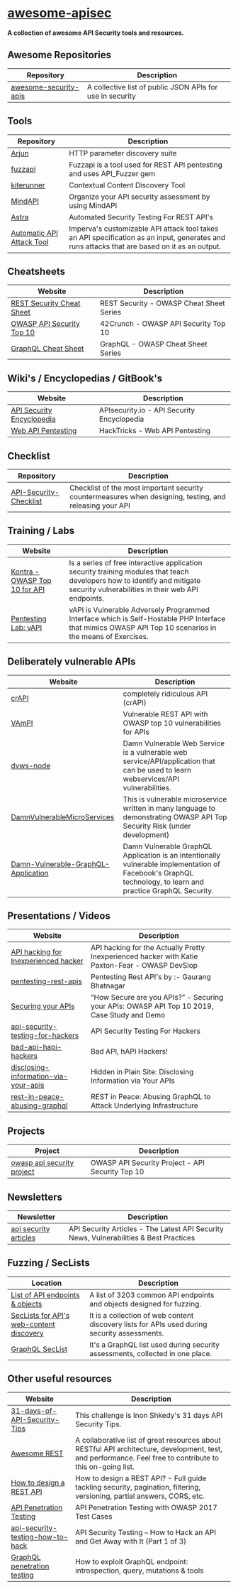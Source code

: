 # [awesome-apisec](https://github.com/arainho/awesome-apisec)

**A collection of awesome API Security tools and resources.**

## Awesome Repositories

Repository | Description
---- | ----
[awesome-security-apis](https://github.com/jaegeral/security-apis)| A collective list of public JSON APIs for use in security


## Tools
Repository | Description
---- | ----
[Arjun](https://github.com/s0md3v/Arjun) | HTTP parameter discovery suite
[fuzzapi](https://github.com/Fuzzapi/fuzzapi)| Fuzzapi is a tool used for REST API pentesting and uses API_Fuzzer gem 
[kiterunner](https://github.com/assetnote/kiterunner)| Contextual Content Discovery Tool 
[MindAPI](https://github.com/dsopas/MindAPI)| Organize your API security assessment by using MindAPI
[Astra](https://github.com/flipkart-incubator/Astra) | Automated Security Testing For REST API's
[Automatic API Attack Tool](https://github.com/imperva/automatic-api-attack-tool) | Imperva's customizable API attack tool takes an API specification as an input, generates and runs attacks that are based on it as an output. 

## Cheatsheets
Website | Description
---- | ----
[REST Security Cheat Sheet](https://cheatsheetseries.owasp.org/cheatsheets/REST_Security_Cheat_Sheet.html) | REST Security - OWASP Cheat Sheet Series
[OWASP API Security Top 10](https://apisecurity.io/encyclopedia/content/owasp-api-security-top-10-cheat-sheet-a4.pdf) | 42Crunch - OWASP API Security Top 10
[GraphQL Cheat Sheet](https://cheatsheetseries.owasp.org/cheatsheets/GraphQL_Cheat_Sheet.html) | GraphQL - OWASP Cheat Sheet Series

## Wiki's / Encyclopedias / GitBook's
Website | Description
---- | ----
[API Security Encyclopedia](https://apisecurity.io/encyclopedia/content/api-security-encyclopedia.htm)  | APIsecurity.io - API Security Encyclopedia
[Web API Pentesting](https://book.hacktricks.xyz/pentesting/pentesting-web/web-api-pentesting) | HackTricks - Web API Pentesting

## Checklist
Repository | Description
---- | ----
[API-Security-Checklist](https://github.com/shieldfy/API-Security-Checklist) | Checklist of the most important security countermeasures when designing, testing, and releasing your API 

## Training / Labs
Website | Description
---- | ----
[Kontra - OWASP Top 10 for API](https://application.security/free/owasp-top-10-API) | Is a series of free interactive application security training modules that teach developers how to identify and mitigate security vulnerabilities in their web API endpoints.
[Pentesting Lab: vAPI](https://github.com/roottusk/vapi) | vAPI is Vulnerable Adversely Programmed Interface which is Self-Hostable PHP Interface that mimics OWASP API Top 10 scenarios in the means of Exercises.

## Deliberately vulnerable APIs
Website | Description
---- | ----
[crAPI](https://github.com/OWASP/crAPI) | completely ridiculous API (crAPI)
[VAmPI](https://github.com/erev0s/VAmPI)| Vulnerable REST API with OWASP top 10 vulnerabilities for APIs
[dvws-node](https://github.com/snoopysecurity/dvws-node) | Damn Vulnerable Web Service is a vulnerable web service/API/application that can be used to learn webservices/API vulnerabilities.
[DamnVulnerableMicroServices](https://github.com/ne0z/DamnVulnerableMicroServices) | This is vulnerable microservice written in many language to demonstrating OWASP API Top Security Risk (under development)
[Damn-Vulnerable-GraphQL-Application](https://github.com/dolevf/Damn-Vulnerable-GraphQL-Application)| Damn Vulnerable GraphQL Application is an intentionally vulnerable implementation of Facebook's GraphQL technology, to learn and practice GraphQL Security.

## Presentations / Videos
Website | Description
---- | ----
[API hacking for Inexperienced hacker](https://www.youtube.com/watch?v=qqmyAxfGV9c) | API hacking for the Actually Pretty Inexperienced hacker with Katie Paxton-Fear - OWASP DevSlop
[pentesting-rest-apis](https://www.slideshare.net/OWASPdelhi/pentesting-rest-apis-by-gaurang-bhatnagar) | Pentesting Rest API's by :- Gaurang Bhatnagar
[Securing your APIs](https://owasp.org/www-chapter-singapore/assets/presos/Securing_your_APIs_-_OWASP_API_Top_10_2019,_Real-life_Case.pdf) | “How Secure are you APIs?” - Securing your APIs: OWASP API Top 10 2019, Case Study and Demo
[api-security-testing-for-hackers](https://www.bugcrowd.com/resources/webinars/api-security-testing-for-hackers) | API Security Testing For Hackers
[bad-api-hapi-hackers](https://www.bugcrowd.com/resources/webinars/bad-api-hapi-hackers)| Bad API, hAPI Hackers!
[disclosing-information-via-your-apis](https://www.bugcrowd.com/resources/webinars/hidden-in-plain-site-disclosing-information-via-your-apis/) | Hidden in Plain Site: Disclosing Information via Your APIs
[rest-in-peace-abusing-graphql](https://www.bugcrowd.com/resources/webinars/rest-in-peace-abusing-graphql-to-attack-underlying-infrastructure) | REST in Peace: Abusing GraphQL to Attack Underlying Infrastructure

## Projects
Project | Description
---- | ----
[owasp api security project](https://owasp.org/www-project-api-security/) | OWASP API Security Project - API Security Top 10

## Newsletters
Newsletter | Description
---- | ----
[api security articles](https://apisecurity.io/#newsletter1) | API Security Articles - The Latest API Security News, Vulnerabilities & Best Practices

## Fuzzing / SecLists
Location | Description
---- | ----
[List of API endpoints & objects](https://gist.github.com/yassineaboukir/8e12adefbd505ef704674ad6ad48743d) | A list of 3203 common API endpoints and objects designed for fuzzing.
[SecLists for API's web-content discovery](https://github.com/danielmiessler/SecLists/tree/master/Discovery/Web-Content/api) | It is a collection of web content discovery lists for APIs used during security assessments.
[GraphQL SecList](https://github.com/danielmiessler/SecLists/blob/master/Discovery/Web-Content/graphql.txt) | It's a GraphQL list used during security assessments, collected in one place.

## Other useful resources
Website | Description
---- | ----
[31-days-of-API-Security-Tips](https://github.com/smodnix/31-days-of-API-Security-Tips) | This challenge is Inon Shkedy's 31 days API Security Tips.
[Awesome REST](https://github.com/marmelab/awesome-rest)          | A collaborative list of great resources about RESTful API architecture, development, test, and performance. Feel free to contribute to this on-going list.
[How to design a REST API ](https://blog.octo.com/en/design-a-rest-api) | How to design a REST API? - Full guide tackling security, pagination, filtering, versioning, partial answers, CORS, etc.
[API Penetration Testing](https://blog.securelayer7.net/api-penetration-testing-with-owasp-2017-test-cases) | API Penetration Testing with OWASP 2017 Test Cases
[api-security-testing-how-to-hack](https://smartbear.com/blog/test-and-monitor/api-security-testing-how-to-hack-an-api-part-1/)| API Security Testing – How to Hack an API and Get Away with It (Part 1 of 3)
[GraphQL penetration testing](https://blog.yeswehack.com/yeswerhackers/how-exploit-graphql-endpoint-bug-bounty/) | How to exploit GraphQL endpoint: introspection, query, mutations & tools
